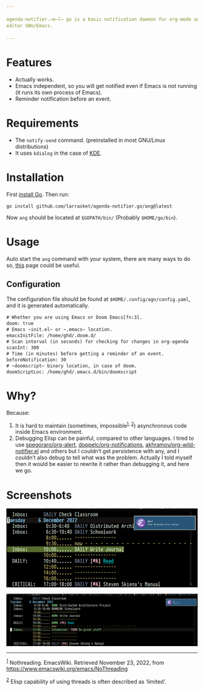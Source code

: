 ```yaml
---

agenda-notifier.̶e̶l̶ go is a basic notification daemon for org-mode agenda, a part of the free software text
editor GNU/Emacs.

---
```



# Features

-   Actually works.
-   Emacs independent, so you will get notified even if Emacs is not running (it
    runs its own process of Emacs).
-   Reminder notification before an event.


# Requirements

-   The `notify-send` command. (preinstalled in most GNU/Linux distributions)
-   It uses `kdialog` in the case of [KDE](https://kde.org/).


# Installation

First [install Go](https://go.dev/doc/install). Then run:

    go install github.com/larrasket/agenda-notifier.go/ang@latest
    
Now `ang` should be located at `$GOPATH/bin/` (Probably `$HOME/go/bin`).


# Usage

Auto start the `ang` command with your system, there are many ways to do so, [this](https://wiki.archlinux.org/title/autostarting) page
could be useful.


## Configuration

The configuration file should be found at `$HOME/.config/agn/config.yaml`, and
it is generated automatically.

    # Whether you are using Emacs or Doom Emacs[fn:3].
    doom: true
    # Emacs ~init.el~ or ~.emacs~ location.
    emacsInitFile: /home/ghd/.doom.d/
    # Scan interval (in seconds) for checking for changes in org-agenda
    scanInt: 300
    # Time (in minutes) before getting a reminder of an event.
    beforeNotification: 30
    # ~doomscript~ binary location, in case of doom.
    doomScriptLoc: /home/ghd/.emacs.d/bin/doomscript


# Why?

Because:

1.  It is hard to maintain (sometimes, impossible<sup><a id="fnr.1" class="footref" href="#fn.1" role="doc-backlink">1</a></sup><sup>, </sup><sup><a id="fnr.2" class="footref" href="#fn.2" role="doc-backlink">2</a></sup>) asynchronous code inside Emacs environment.
2.  Debugging Elisp can be painful, compared to other languages. I tired to use
    [spegoraro/org-alert](https://github.com/spegoraro/org-alert), [doppelc/org-notifications](https://github.com/doppelc/org-notifications), [akhramov/org-wild-notifier.el](https://github.com/akhramov/org-wild-notifier.el) and others
    but I couldn&rsquo;t get persistence with any, and I couldn&rsquo;t also debug to tell what was the
    problem. Actually I told myself then it would be easier to rewrite it rather
    than debugging it, and here we go.


# Screenshots

![img](examples/reminder.png)

![img](examples/imedite.png)


----

<sup><a id="fn.1" href="#fnr.1">1</a></sup> Nothreading. EmacsWiki. Retrieved November 23, 2022, from <https://www.emacswiki.org/emacs/NoThreading>

<sup><a id="fn.2" href="#fnr.2">2</a></sup> Elisp capability of using threads is often described as &rsquo;limited&rsquo;.
